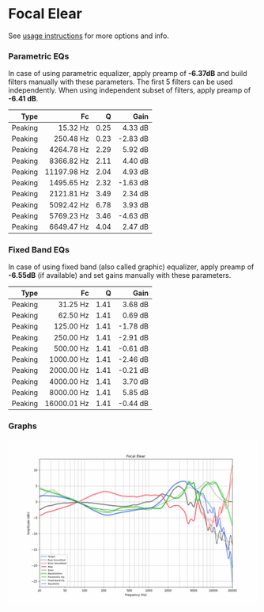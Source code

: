 # Focal Elear
See [usage instructions](https://github.com/jaakkopasanen/AutoEq#usage) for more options and info.

### Parametric EQs
In case of using parametric equalizer, apply preamp of **-6.37dB** and build filters manually
with these parameters. The first 5 filters can be used independently.
When using independent subset of filters, apply preamp of **-6.41 dB**.

| Type    | Fc          |    Q | Gain     |
|--------:|------------:|-----:|---------:|
| Peaking | 15.32 Hz    | 0.25 | 4.33 dB  |
| Peaking | 250.48 Hz   | 0.23 | -2.83 dB |
| Peaking | 4264.78 Hz  | 2.29 | 5.92 dB  |
| Peaking | 8366.82 Hz  | 2.11 | 4.40 dB  |
| Peaking | 11197.98 Hz | 2.04 | 4.93 dB  |
| Peaking | 1495.65 Hz  | 2.32 | -1.63 dB |
| Peaking | 2121.81 Hz  | 3.49 | 2.34 dB  |
| Peaking | 5092.42 Hz  | 6.78 | 3.93 dB  |
| Peaking | 5769.23 Hz  | 3.46 | -4.63 dB |
| Peaking | 6649.47 Hz  | 4.04 | 2.47 dB  |

### Fixed Band EQs
In case of using fixed band (also called graphic) equalizer, apply preamp of **-6.55dB**
(if available) and set gains manually with these parameters.

| Type    | Fc          |    Q | Gain     |
|--------:|------------:|-----:|---------:|
| Peaking | 31.25 Hz    | 1.41 | 3.68 dB  |
| Peaking | 62.50 Hz    | 1.41 | 0.69 dB  |
| Peaking | 125.00 Hz   | 1.41 | -1.78 dB |
| Peaking | 250.00 Hz   | 1.41 | -2.91 dB |
| Peaking | 500.00 Hz   | 1.41 | -0.61 dB |
| Peaking | 1000.00 Hz  | 1.41 | -2.46 dB |
| Peaking | 2000.00 Hz  | 1.41 | -0.21 dB |
| Peaking | 4000.00 Hz  | 1.41 | 3.70 dB  |
| Peaking | 8000.00 Hz  | 1.41 | 5.85 dB  |
| Peaking | 16000.01 Hz | 1.41 | -0.44 dB |

### Graphs
![](./Focal%20Elear.png)